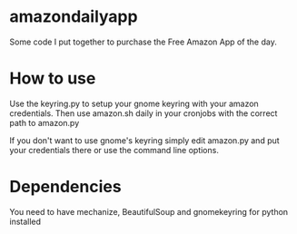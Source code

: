 amazondailyapp
==============

Some code I put together to purchase the Free Amazon App of the day.

How to use
==========

Use the keyring.py to setup your gnome keyring with your amazon credentials. Then use amazon.sh daily in your cronjobs with the correct path to amazon.py

If you don't want to use gnome's keyring simply edit amazon.py and put your credentials there or use the command line options.

Dependencies
============

You need to have mechanize, BeautifulSoup and gnomekeyring for python installed
